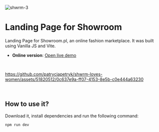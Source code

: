 
![shwrm-3](https://github.com/patrycjapetryk/shwrm-loves-women/assets/51820512/ec2ca356-f6f3-4637-9508-6c6d2911201a)

# Landing Page for Showroom

Landing Page for Showroom.pl, an online fashion marketplace. It was built using Vanilla JS and Vite.

- **Online version**: [Open live demo](https://shwrm-loves-women.netlify.app)

&nbsp;

https://github.com/patrycjapetryk/shwrm-loves-women/assets/51820512/0c637e9a-ff07-4153-8e5b-c0e444a63230

&nbsp;

## How to use it?

Download it, install dependencies and run the following command:

```sh
npm run dev
```

